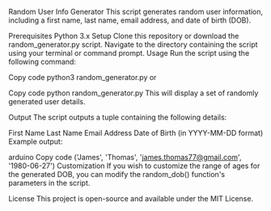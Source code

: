 Random User Info Generator
This script generates random user information, including a first name, last name, email address, and date of birth (DOB).

Prerequisites
Python 3.x
Setup
Clone this repository or download the random_generator.py script.
Navigate to the directory containing the script using your terminal or command prompt.
Usage
Run the script using the following command:

Copy code
python3 random_generator.py
or

Copy code
python random_generator.py
This will display a set of randomly generated user details.

Output
The script outputs a tuple containing the following details:

First Name
Last Name
Email Address
Date of Birth (in YYYY-MM-DD format)
Example output:

arduino
Copy code
('James', 'Thomas', 'james.thomas77@gmail.com', '1980-06-27')
Customization
If you wish to customize the range of ages for the generated DOB, you can modify the random_dob() function's parameters in the script.

License
This project is open-source and available under the MIT License.
